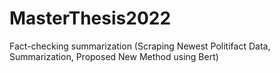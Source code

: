 # MasterThesis2022
Fact-checking summarization (Scraping Newest Politifact Data, Summarization, Proposed New Method using Bert)
